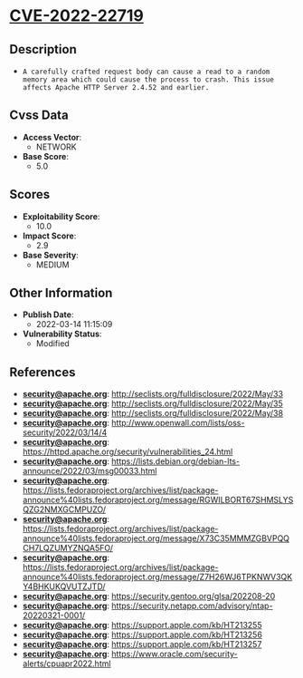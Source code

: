
# [CVE-2022-22719](http://seclists.org/fulldisclosure/2022/May/33)

## Description

- `A carefully crafted request body can cause a read to a random memory area which could cause the process to crash. This issue affects Apache HTTP Server 2.4.52 and earlier.`

## Cvss Data

- **Access Vector**:
  - NETWORK
- **Base Score**:
  - 5.0

## Scores

- **Exploitability Score**:
  - 10.0
- **Impact Score**:
  - 2.9
- **Base Severity**:
  - MEDIUM

## Other Information

- **Publish Date**:
  - 2022-03-14 11:15:09
- **Vulnerability Status**:
  - Modified

## References

- **security@apache.org**: http://seclists.org/fulldisclosure/2022/May/33
- **security@apache.org**: http://seclists.org/fulldisclosure/2022/May/35
- **security@apache.org**: http://seclists.org/fulldisclosure/2022/May/38
- **security@apache.org**: http://www.openwall.com/lists/oss-security/2022/03/14/4
- **security@apache.org**: https://httpd.apache.org/security/vulnerabilities_24.html
- **security@apache.org**: https://lists.debian.org/debian-lts-announce/2022/03/msg00033.html
- **security@apache.org**: https://lists.fedoraproject.org/archives/list/package-announce%40lists.fedoraproject.org/message/RGWILBORT67SHMSLYSQZG2NMXGCMPUZO/
- **security@apache.org**: https://lists.fedoraproject.org/archives/list/package-announce%40lists.fedoraproject.org/message/X73C35MMMZGBVPQQCH7LQZUMYZNQA5FO/
- **security@apache.org**: https://lists.fedoraproject.org/archives/list/package-announce%40lists.fedoraproject.org/message/Z7H26WJ6TPKNWV3QKY4BHKUKQVUTZJTD/
- **security@apache.org**: https://security.gentoo.org/glsa/202208-20
- **security@apache.org**: https://security.netapp.com/advisory/ntap-20220321-0001/
- **security@apache.org**: https://support.apple.com/kb/HT213255
- **security@apache.org**: https://support.apple.com/kb/HT213256
- **security@apache.org**: https://support.apple.com/kb/HT213257
- **security@apache.org**: https://www.oracle.com/security-alerts/cpuapr2022.html
